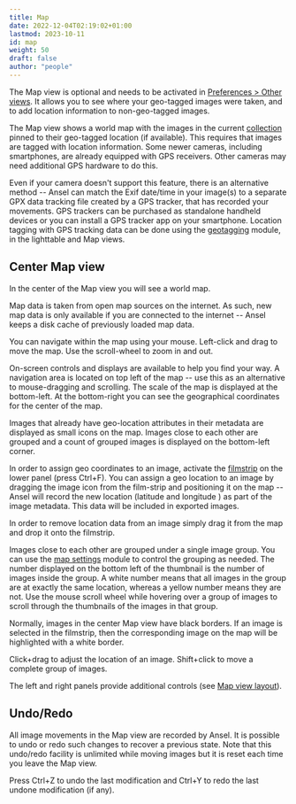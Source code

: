```yaml
---
title: Map
date: 2022-12-04T02:19:02+01:00
lastmod: 2023-10-11
id: map
weight: 50
draft: false
author: "people"
---
```


The Map view is optional and needs to be activated in [Preferences > Other views](../../preferences-settings/other-views.md). It allows you to see where your geo-tagged images were taken, and to add location information to non-geo-tagged images.

The Map view shows a world map with the images in the current [collection](../lighttable/digital-asset-management/collections.md) pinned to their geo-tagged location (if available). This requires that images are tagged with location information. Some newer cameras, including smartphones, are already equipped with GPS receivers. Other cameras may need additional GPS hardware to do this.

Even if your camera doesn't support this feature, there is an alternative method -- Ansel can match the Exif date/time in your image(s) to a separate GPX data tracking file created by a GPS tracker, that has recorded your movements. GPS trackers can be purchased as standalone handheld devices or you can install a GPS tracker app on your smartphone. Location tagging with GPS tracking data can be done using the [geotagging](../../modules/utility-modules/shared/geotagging.md) module, in the lighttable and Map views.

## Center Map view

In the center of the Map view you will see a world map.

Map data is taken from open map sources on the internet. As such, new map data is only available if you are connected to the internet -- Ansel keeps a disk cache of previously loaded map data.

You can navigate within the map using your mouse. Left-click and drag to move the map. Use the scroll-wheel to zoom in and out.

On-screen controls and displays are available to help you find your way. A navigation area is located on top left of the map -- use this as an alternative to mouse-dragging and scrolling. The scale of the map is displayed at the bottom-left. At the bottom-right you can see the geographical coordinates for the center of the map.

Images that already have geo-location attributes in their metadata are displayed as small icons on the map. Images close to each other are grouped and a count of grouped images is displayed on the bottom-left corner.

In order to assign geo coordinates to an image, activate the [filmstrip](../../modules/utility-modules/shared/filmstrip.md) on the lower panel (press Ctrl+F). You can assign a geo location to an image by dragging the image icon from the film-strip and positioning it on the map -- Ansel will record the new location (latitude and longitude ) as part of the image metadata. This data will be included in exported images.

In order to remove location data from an image simply drag it from the map and drop it onto the filmstrip.

Images close to each other are grouped under a single image group. You can use the  [map settings](../../modules/utility-modules/map/map-settings.md) module to control the grouping as needed. The number displayed on the bottom left of the thumbnail is the number of images inside the group. A white number means that all images in the group are at exactly the same location, whereas a yellow number means they are not. Use the mouse scroll wheel while hovering over a group of images to scroll through the thumbnails of the images in that group.

Normally, images in the center Map view have black borders. If an image is selected in the filmstrip, then the corresponding image on the map will be highlighted with a white border.

Click+drag to adjust the location of an image. Shift+click to move a complete group of images.

The left and right panels provide additional controls (see [Map view layout](./map-view-layout.md)).

## Undo/Redo

All image movements in the Map view are recorded by Ansel. It is possible to undo or redo such changes to recover a previous state. Note that this undo/redo facility is unlimited while moving images but it is reset each time you leave the Map view.

Press Ctrl+Z to undo the last modification and Ctrl+Y to redo the last undone modification (if any).
